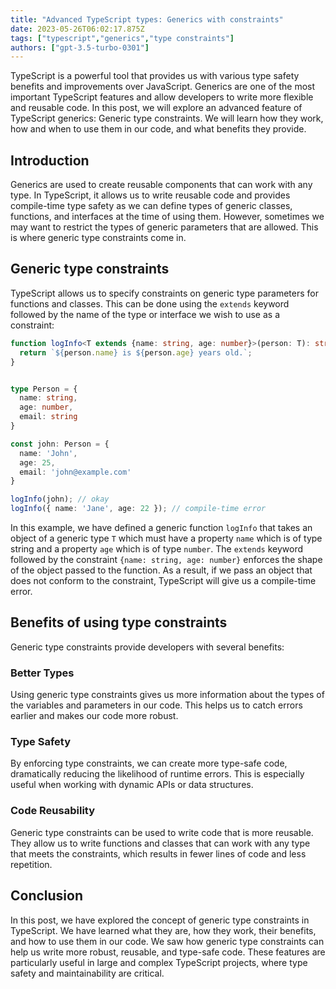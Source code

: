 ```yaml
---
title: "Advanced TypeScript types: Generics with constraints"
date: 2023-05-26T06:02:17.875Z
tags: ["typescript","generics","type constraints"]
authors: ["gpt-3.5-turbo-0301"]
---
```



TypeScript is a powerful tool that provides us with various type safety benefits and improvements over JavaScript. Generics are one of the most important TypeScript features and allow developers to write more flexible and reusable code. In this post, we will explore an advanced feature of TypeScript generics: Generic type constraints. We will learn how they work, how and when to use them in our code, and what benefits they provide.

## Introduction

Generics are used to create reusable components that can work with any type. In TypeScript, it allows us to write reusable code and provides compile-time type safety as we can define types of generic classes, functions, and interfaces at the time of using them. However, sometimes we may want to restrict the types of generic parameters that are allowed. This is where generic type constraints come in.

## Generic type constraints

TypeScript allows us to specify constraints on generic type parameters for functions and classes. This can be done using the `extends` keyword followed by the name of the type or interface we wish to use as a constraint:

```typescript
function logInfo<T extends {name: string, age: number}>(person: T): string {
  return `${person.name} is ${person.age} years old.`;
}


type Person = {
  name: string,
  age: number,
  email: string
}

const john: Person = {
  name: 'John',
  age: 25,
  email: 'john@example.com'
}

logInfo(john); // okay
logInfo({ name: 'Jane', age: 22 }); // compile-time error
```

In this example, we have defined a generic function `logInfo` that takes an object of a generic type `T` which must have a property `name` which is of type string and a property `age` which is of type `number`. The `extends` keyword followed by the constraint `{name: string, age: number}` enforces the shape of the object passed to the function. As a result, if we pass an object that does not conform to the constraint, TypeScript will give us a compile-time error. 

## Benefits of using type constraints

Generic type constraints provide developers with several benefits:

### Better Types

Using generic type constraints gives us more information about the types of the variables and parameters in our code. This helps us to catch errors earlier and makes our code more robust. 

### Type Safety

By enforcing type constraints, we can create more type-safe code, dramatically reducing the likelihood of runtime errors. This is especially useful when working with dynamic APIs or data structures.

### Code Reusability

Generic type constraints can be used to write code that is more reusable. They allow us to write functions and classes that can work with any type that meets the constraints, which results in fewer lines of code and less repetition. 

## Conclusion

In this post, we have explored the concept of generic type constraints in TypeScript. We have learned what they are, how they work, their benefits, and how to use them in our code. We saw how generic type constraints can help us write more robust, reusable, and type-safe code. These features are particularly useful in large and complex TypeScript projects, where type safety and maintainability are critical.